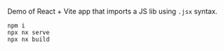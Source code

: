 Demo of React + Vite app that imports a JS lib using `.jsx` syntax.

```shell
npm i
npx nx serve 
npx nx build
```
